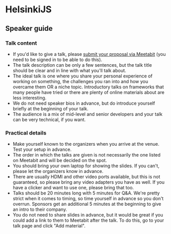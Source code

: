 # HelsinkiJS

## Speaker guide

### Talk content

- If you'd like to give a talk, please [submit your proposal via Meetabit](https://www.meetabit.com/communities/helsinkijs/talk_proposals/new) (you need to be signed in to be able to do this).
- The talk description can be only a few sentences, but the talk title should be clear and in line with what you'll talk about.
- The ideal talk is one where you share your personal experience of working on something, the challenges you ran into and how you overcame them OR a niche topic. Introductory talks on frameworks that many people have tried or there are plenty of online materials about are less interesting.
- We do not need speaker bios in advance, but do introduce yourself briefly at the beginning of your talk.
- The audience is a mix of mid-level and senior developers and your talk can be very technical, if you want.

### Practical details

- Make yourself known to the organizers when you arrive at the venue. Test your setup in advance.
- The order in which the talks are given is not necessarily the one listed on Meetabit and will be decided on the spot.
- You should bring your own laptop for showing the slides. If you can't, please let the organizers know in advance.
- There are usually HDMI and other video ports available, but this is not guaranteed, so please bring any video adapters you have as well. If you have a clicker and want to use one, please bring that too.
- Talks should be 20 minutes long with 5 minutes for Q&A. We're pretty strict when it comes to timing, so time yourself in advance so you don't overrun. Sponsors get an additional 5 minutes at the beginning to give an intro to their company.
- You do not need to share slides in advance, but it would be great if you could add a link to them to Meetabit after the talk. To do this, go to your talk page and click "Add material".

